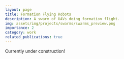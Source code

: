```yaml
---
layout: page
title: Formation Flying Robots
description: A swarm of UAVs doing formation flight. 
img: assets/img/projects/swarms/swarms_preview.png
importance: 2
category: work
related_publications: true
---
```



Currently under construction!